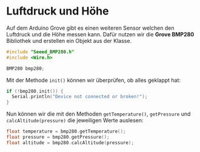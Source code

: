 # Luftdruck und Höhe

Auf dem Arduino Grove gibt es einen weiteren Sensor welchen den Luftdruck und die Höhe messen kann. Dafür nutzen wir die **Grove BMP280** Bibliothek und erstellen ein Objekt aus der Klasse.

````C++
#include "Seeed_BMP280.h"
#include <Wire.h>

BMP280 bmp280;
````

Mit der Methode `init()` können wir überprüfen, ob alles geklappt hat:

````C++
if (!bmp280.init()) {
  Serial.println("Device not connected or broken!");
}
````

Nun können wir die mit den Methoden `getTemperature()`, `getPressure` und `calcAltitude(pressure)` die jeweiligen Werte auslesen:

````C++
float temperature = bmp280.getTemperature();
float pressure = bmp280.getPressure();
float altitude = bmp280.calcAltitude(pressure);
````

